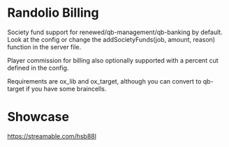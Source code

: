 # Randolio Billing

Society fund support for renewed/qb-management/qb-banking by default. Look at the config or change the addSocietyFunds(job, amount, reason) function in the server file.

Player commission for billing also optionally supported with a percent cut defined in the config.

Requirements are ox_lib and ox_target, although you can convert to qb-target if you have some braincells.

# Showcase

https://streamable.com/hsb88l
